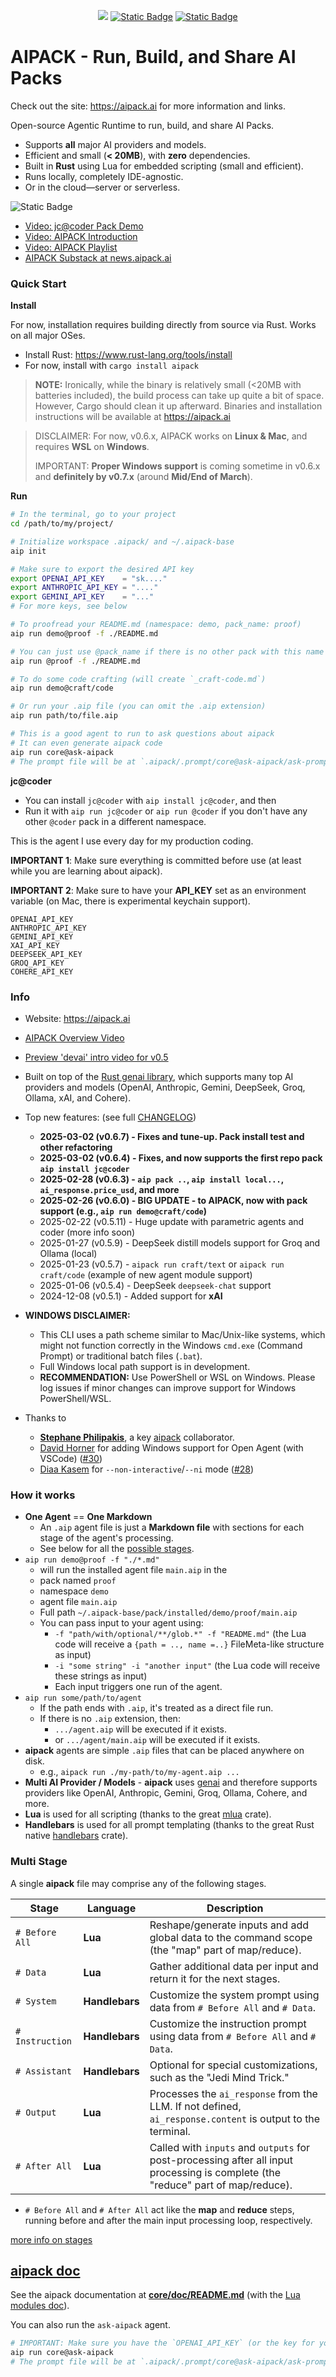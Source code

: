 <div align="center">

<a href="https://crates.io/crates/aipack"><img src="https://img.shields.io/crates/v/aipack.svg" /></a>
<a href="https://github.com/jeremychone/rust-aipack"><img alt="Static Badge" src="https://img.shields.io/badge/GitHub-Repo?color=%23336699"></a>
<a href="https://www.youtube.com/watch?v=SioUg_N9HS0"><img alt="Static Badge" src="https://img.shields.io/badge/AIPACK_Introduction_-Video?style=flat&logo=youtube&color=%23ff0000"></a>

</div>

# AIPACK - Run, Build, and Share AI Packs

Check out the site: https://aipack.ai for more information and links.

Open-source Agentic Runtime to run, build, and share AI Packs.
- Supports **all** major AI providers and models.
- Efficient and small (**< 20MB**), with **zero** dependencies.
- Built in **Rust** using Lua for embedded scripting (small and efficient).
- Runs locally, completely IDE-agnostic.
- Or in the cloud—server or serverless.

<img alt="Static Badge" src="https://img.shields.io/badge/AIPACK_VIDEOS_-Video?style=flat&logo=youtube&color=%23ff0000">

- [Video: jc@coder Pack Demo ](https://www.youtube.com/watch?v=-xFd00rrfLk&list=PL7r-PXl6ZPcDBodiiTdUeCmUwsYFyDzGt)
- [Video: AIPACK Introduction](https://www.youtube.com/watch?v=SioUg_N9HS0&list=PL7r-PXl6ZPcDBodiiTdUeCmUwsYFyDzGt)
- [Video: AIPACK Playlist](https://www.youtube.com/playlist?list=PL7r-PXl6ZPcDBodiiTdUeCmUwsYFyDzGt)
- [AIPACK Substack at news.aipack.ai](https://news.aipack.ai)

### Quick Start

**Install**

For now, installation requires building directly from source via Rust. Works on all major OSes.

- Install Rust: https://www.rust-lang.org/tools/install
- For now, install with `cargo install aipack`

> **NOTE:** Ironically, while the binary is relatively small (<20MB with batteries included), the build process can take up quite a bit of space. However, Cargo should clean it up afterward.
> Binaries and installation instructions will be available at https://aipack.ai

> DISCLAIMER: For now, v0.6.x, AIPACK works on **Linux & Mac**, and requires **WSL** on **Windows**.
>
> IMPORTANT: **Proper Windows support** is coming sometime in v0.6.x and **definitely by v0.7.x** (around **Mid/End of March**).

**Run**

```sh
# In the terminal, go to your project
cd /path/to/my/project/

# Initialize workspace .aipack/ and ~/.aipack-base
aip init

# Make sure to export the desired API key
export OPENAI_API_KEY    = "sk...."
export ANTHROPIC_API_KEY = "...."
export GEMINI_API_KEY    = "..."
# For more keys, see below

# To proofread your README.md (namespace: demo, pack_name: proof)
aip run demo@proof -f ./README.md

# You can just use @pack_name if there is no other pack with this name
aip run @proof -f ./README.md

# To do some code crafting (will create `_craft-code.md`)
aip run demo@craft/code

# Or run your .aip file (you can omit the .aip extension)
aip run path/to/file.aip

# This is a good agent to run to ask questions about aipack
# It can even generate aipack code
aip run core@ask-aipack
# The prompt file will be at `.aipack/.prompt/core@ask-aipack/ask-prompt.md`

```

**jc@coder**

- You can install `jc@coder` with `aip install jc@coder`, and then
- Run it with `aip run jc@coder` or `aip run @coder` if you don't have any other `@coder` pack in a different namespace.

This is the agent I use every day for my production coding.


**IMPORTANT 1**: Make sure everything is committed before use (at least while you are learning about aipack).

**IMPORTANT 2**: Make sure to have your **API_KEY** set as an environment variable (on Mac, there is experimental keychain support).

```
OPENAI_API_KEY
ANTHROPIC_API_KEY
GEMINI_API_KEY
XAI_API_KEY
DEEPSEEK_API_KEY
GROQ_API_KEY
COHERE_API_KEY
```

### Info

- Website: https://aipack.ai

- [AIPACK Overview Video](https://www.youtube.com/watch?v=SioUg_N9HS0)

- [Preview 'devai' intro video for v0.5](https://www.youtube.com/watch?v=b3LJcNkhkH4&list=PL7r-PXl6ZPcBcLsBdBABOFUuLziNyigqj)

- Built on top of the [Rust genai library](https://crates.io/crates/genai), which supports many top AI providers and models (OpenAI, Anthropic, Gemini, DeepSeek, Groq, Ollama, xAI, and Cohere).

- Top new features: (see full [CHANGELOG](CHANGELOG.md))
  - **2025-03-02 (v0.6.7) - Fixes and tune-up. Pack install test and other refactoring**
  - **2025-03-02 (v0.6.4) - Fixes, and now supports the first repo pack `aip install jc@coder`**
  - **2025-02-28 (v0.6.3) - `aip pack ..`, `aip install local...`, `ai_response.price_usd`, and more**
  - **2025-02-26 **(v0.6.0)** - BIG UPDATE - to **AIPACK**, now with pack support (e.g., `aip run demo@craft/code`)**
  - 2025-02-22 (v0.5.11) - Huge update with parametric agents and coder (more info soon)
  - 2025-01-27 (v0.5.9) - DeepSeek distill models support for Groq and Ollama (local)
  - 2025-01-23 (v0.5.7) - `aipack run craft/text` or `aipack run craft/code` (example of new agent module support)
  - 2025-01-06 (v0.5.4) - DeepSeek `deepseek-chat` support
  - 2024-12-08 (v0.5.1) - Added support for **xAI**

- **WINDOWS DISCLAIMER:**
    - This CLI uses a path scheme similar to Mac/Unix-like systems, which might not function correctly in the Windows `cmd.exe` (Command Prompt) or traditional batch files (`.bat`).
    - Full Windows local path support is in development.
    - **RECOMMENDATION:** Use PowerShell or WSL on Windows. Please log issues if minor changes can improve support for Windows PowerShell/WSL.

- Thanks to
  - **[Stephane Philipakis](https://github.com/sphilipakis)**, a key [aipack](https://aipack.ai) collaborator.
  - [David Horner](https://github.com/davehorner) for adding Windows support for Open Agent (with VSCode) ([#30](https://github.com/jeremychone/rust-aipack/pull/30))
  - [Diaa Kasem](https://github.com/diaakasem) for `--non-interactive`/`--ni` mode ([#28](https://github.com/jeremychone/rust-aipack/pull/28))

### How it works

- **One Agent** == **One Markdown**
    - An `.aip` agent file is just a **Markdown file** with sections for each stage of the agent's processing.
    - See below for all the [possible stages](#multi-stage).
- `aip run demo@proof -f "./*.md"`
  - will run the installed agent file `main.aip` in the
  - pack named `proof`
  - namespace `demo`
  - agent file `main.aip`
  - Full path `~/.aipack-base/pack/installed/demo/proof/main.aip`
  - You can pass input to your agent using:
    - `-f "path/with/optional/**/glob.*" -f "README.md"` (the Lua code will receive a `{path = .., name =..}` FileMeta-like structure as input)
    -  `-i "some string" -i "another input"` (the Lua code will receive these strings as input)
    - Each input triggers one run of the agent.
- `aip run some/path/to/agent`
  - If the path ends with `.aip`, it's treated as a direct file run.
  - If there is no `.aip` extension, then:
    - `.../agent.aip` will be executed if it exists.
    - or `.../agent/main.aip` will be executed if it exists.
- **aipack** agents are simple `.aip` files that can be placed anywhere on disk.
  - e.g., `aipack run ./my-path/to/my-agent.aip ...`
- **Multi AI Provider / Models** - **aipack** uses [genai](https://crates.io/crates/genai) and therefore supports providers like OpenAI, Anthropic, Gemini, Groq, Ollama, Cohere, and more.
- **Lua** is used for all scripting (thanks to the great [mlua](https://crates.io/crates/mlua) crate).
- **Handlebars** is used for all prompt templating (thanks to the great Rust native [handlebars](https://crates.io/crates/handlebars) crate).

### Multi Stage

A single **aipack** file may comprise any of the following stages.

| Stage           | Language       | Description                                                                                                      |
|-----------------|----------------|------------------------------------------------------------------------------------------------------------------|
| `# Before All`  | **Lua**        | Reshape/generate inputs and add global data to the command scope (the "map" part of map/reduce).                  |
| `# Data`        | **Lua**        | Gather additional data per input and return it for the next stages.                                             |
| `# System`      | **Handlebars** | Customize the system prompt using data from `# Before All` and `# Data`.                                           |
| `# Instruction` | **Handlebars** | Customize the instruction prompt using data from `# Before All` and `# Data`.                                      |
| `# Assistant`   | **Handlebars** | Optional for special customizations, such as the "Jedi Mind Trick."                                              |
| `# Output`      | **Lua**        | Processes the `ai_response` from the LLM. If not defined, `ai_response.content` is output to the terminal.         |
| `# After All`   | **Lua**        | Called with `inputs` and `outputs` for post-processing after all input processing is complete (the "reduce" part of map/reduce). |

- `# Before All` and `# After All` act like the **map** and **reduce** steps, running before and after the main input processing loop, respectively.

[more info on stages](_init/base/pack/installed/core/doc/README.md#complete-stages-description)

## [aipack doc](_init/base/pack/installed/core/doc/README.md)

See the aipack documentation at **[core/doc/README.md](_init/base/pack/installed/core/doc/README.md)** (with the [Lua modules doc](_init/base/pack/installed/core/doc/lua.md)).

You can also run the `ask-aipack` agent.

```sh
# IMPORTANT: Make sure you have the `OPENAI_API_KEY` (or the key for your desired model) set in your environment
aip run core@ask-aipack
# The prompt file will be at `.aipack/.prompt/core@ask-aipack/ask-prompt.md`
```
